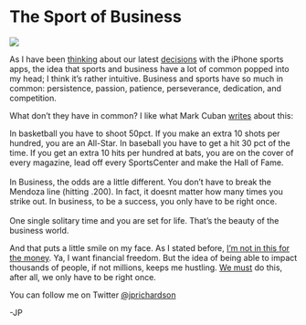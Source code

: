 <!--
id: 627751236
link: http://loudjet.com/a/sport-of-business
slug: sport-of-business
date: Mon May 24 2010 04:34:00 GMT-0500 (CDT)
publish: 2010-05-024
tags: 
-->


The Sport of Business
=====================

![](http://media.tumblr.com/tumblr_kyozby6hlp1qzbc4f.jpg)

As I have been
[thinking](http://loudjet.com/a/learning-pains) about our
latest
[decisions](http://loudjet.com/a/inspiration-is-not-perishable)
with the iPhone sports apps, the idea that sports and business have a
lot of common popped into my head; I think it’s rather intuitive.
Business and sports have so much in common: persistence, passion,
patience, perseverance, dedication, and competition.

What don’t they have in common? I like what Mark Cuban
[writes](http://blogmaverick.com/2005/05/30/success-and-motivation-you-only-have-to-be-right-once/)
about this:

In basketball you have to shoot 50pct. If you make an extra 10 shots per
hundred, you are an All-Star. In baseball you have to get a hit 30 pct
of the time. If you get an extra 10 hits per hundred at bats, you are on
the cover of every magazine, lead off every SportsCenter and make the
Hall of Fame.\
\
 In Business, the odds are a little different. You don’t have to break
the Mendoza line (hitting .200). In fact, it doesnt matter how many
times you strike out. In business, to be a success, you only have to be
right once.\
\
 One single solitary time and you are set for life. That’s the beauty of
the business world.

And that puts a little smile on my face. As I stated before, [I’m not in
this for the
money](http://loudjet.com/a/detoxify-your-life). Ya, I
want financial freedom. But the idea of being able to impact thousands
of people, if not millions, keeps me hustling. [We
must](http://loudjet.com/a/we-have-a-duty) do this, after
all, we only have to be right once.

You can follow me on
Twitter [@jprichardson](http://twitter.com/jprichardson)

-JP

